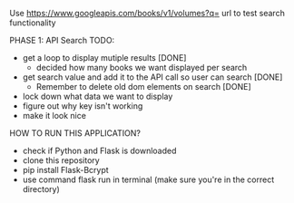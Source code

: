 Use https://www.googleapis.com/books/v1/volumes?q= url to test search functionality 

PHASE 1:
API Search TODO:
* get a loop to display mutiple results [DONE]
    * decided how many books we want displayed per search 
* get search value and add it to the API call so user can search [DONE]
    * Remember to delete old dom elements on search [DONE]
* lock down what data we want to display
* figure out why key isn't working
* make it look nice

HOW TO RUN THIS APPLICATION?
* check if Python and Flask is downloaded
* clone this repository
* pip install Flask-Bcrypt
* use command flask run in terminal (make sure you're in the correct directory)
